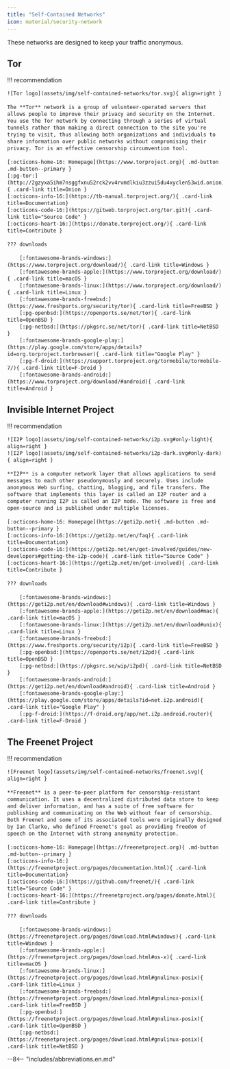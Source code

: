 ```yaml
---
title: "Self-Contained Networks"
icon: material/security-network
---
```

These networks are designed to keep your traffic anonymous.

## Tor

!!! recommendation

    ![Tor logo](assets/img/self-contained-networks/tor.svg){ align=right }

    The **Tor** network is a group of volunteer-operated servers that allows people to improve their privacy and security on the Internet. You use the Tor network by connecting through a series of virtual tunnels rather than making a direct connection to the site you're trying to visit, thus allowing both organizations and individuals to share information over public networks without compromising their privacy. Tor is an effective censorship circumvention tool.

    [:octicons-home-16: Homepage](https://www.torproject.org){ .md-button .md-button--primary }
    [:pg-tor:](http://2gzyxa5ihm7nsggfxnu52rck2vv4rvmdlkiu3zzui5du4xyclen53wid.onion){ .card-link title=Onion }
    [:octicons-info-16:](https://tb-manual.torproject.org/){ .card-link title=Documentation}
    [:octicons-code-16:](https://gitweb.torproject.org/tor.git){ .card-link title="Source Code" }
    [:octicons-heart-16:](https://donate.torproject.org/){ .card-link title=Contribute }

    ??? downloads

        [:fontawesome-brands-windows:](https://www.torproject.org/download/){ .card-link title=Windows }
        [:fontawesome-brands-apple:](https://www.torproject.org/download/){ .card-link title=macOS }
        [:fontawesome-brands-linux:](https://www.torproject.org/download/){ .card-link title=Linux }
        [:fontawesome-brands-freebsd:](https://www.freshports.org/security/tor){ .card-link title=FreeBSD }
        [:pg-openbsd:](https://openports.se/net/tor){ .card-link title=OpenBSD }
        [:pg-netbsd:](https://pkgsrc.se/net/tor){ .card-link title=NetBSD }
        [:fontawesome-brands-google-play:](https://play.google.com/store/apps/details?id=org.torproject.torbrowser){ .card-link title="Google Play" }
        [:pg-f-droid:](https://support.torproject.org/tormobile/tormobile-7/){ .card-link title=F-Droid }
        [:fontawesome-brands-android:](https://www.torproject.org/download/#android){ .card-link title=Android }

## Invisible Internet Project

!!! recommendation

    ![I2P logo](assets/img/self-contained-networks/i2p.svg#only-light){ align=right }
    ![I2P logo](assets/img/self-contained-networks/i2p-dark.svg#only-dark){ align=right }

    **I2P** is a computer network layer that allows applications to send messages to each other pseudonymously and securely. Uses include anonymous Web surfing, chatting, blogging, and file transfers. The software that implements this layer is called an I2P router and a computer running I2P is called an I2P node. The software is free and open-source and is published under multiple licenses.

    [:octicons-home-16: Homepage](https://geti2p.net){ .md-button .md-button--primary }
    [:octicons-info-16:](https://geti2p.net/en/faq){ .card-link title=Documentation}
    [:octicons-code-16:](https://geti2p.net/en/get-involved/guides/new-developers#getting-the-i2p-code){ .card-link title="Source Code" }
    [:octicons-heart-16:](https://geti2p.net/en/get-involved){ .card-link title=Contribute }

    ??? downloads

        [:fontawesome-brands-windows:](https://geti2p.net/en/download#windows){ .card-link title=Windows }
        [:fontawesome-brands-apple:](https://geti2p.net/en/download#mac){ .card-link title=macOS }
        [:fontawesome-brands-linux:](https://geti2p.net/en/download#unix){ .card-link title=Linux }
        [:fontawesome-brands-freebsd:](https://www.freshports.org/security/i2p){ .card-link title=FreeBSD }
        [:pg-openbsd:](https://openports.se/net/i2pd){ .card-link title=OpenBSD }
        [:pg-netbsd:](https://pkgsrc.se/wip/i2pd){ .card-link title=NetBSD }
        [:fontawesome-brands-android:](https://geti2p.net/en/download#android){ .card-link title=Android }
        [:fontawesome-brands-google-play:](https://play.google.com/store/apps/details?id=net.i2p.android){ .card-link title="Google Play" }
        [:pg-f-droid:](https://f-droid.org/app/net.i2p.android.router){ .card-link title=F-Droid }

## The Freenet Project

!!! recommendation

    ![Freenet logo](assets/img/self-contained-networks/freenet.svg){ align=right }

    **Freenet** is a peer-to-peer platform for censorship-resistant communication. It uses a decentralized distributed data store to keep and deliver information, and has a suite of free software for publishing and communicating on the Web without fear of censorship. Both Freenet and some of its associated tools were originally designed by Ian Clarke, who defined Freenet's goal as providing freedom of speech on the Internet with strong anonymity protection.

    [:octicons-home-16: Homepage](https://freenetproject.org){ .md-button .md-button--primary }
    [:octicons-info-16:](https://freenetproject.org/pages/documentation.html){ .card-link title=Documentation}
    [:octicons-code-16:](https://github.com/freenet/){ .card-link title="Source Code" }
    [:octicons-heart-16:](https://freenetproject.org/pages/donate.html){ .card-link title=Contribute }

    ??? downloads

        [:fontawesome-brands-windows:](https://freenetproject.org/pages/download.html#windows){ .card-link title=Windows }
        [:fontawesome-brands-apple:](https://freenetproject.org/pages/download.html#os-x){ .card-link title=macOS }
        [:fontawesome-brands-linux:](https://freenetproject.org/pages/download.html#gnulinux-posix){ .card-link title=Linux }
        [:fontawesome-brands-freebsd:](https://freenetproject.org/pages/download.html#gnulinux-posix){ .card-link title=FreeBSD }
        [:pg-openbsd:](https://freenetproject.org/pages/download.html#gnulinux-posix){ .card-link title=OpenBSD }
        [:pg-netbsd:](https://freenetproject.org/pages/download.html#gnulinux-posix){ .card-link title=NetBSD }

--8<-- "includes/abbreviations.en.md"
